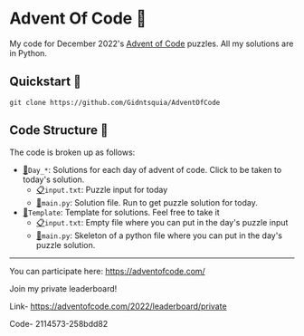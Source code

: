 # Advent Of Code 🎄
My code for December 2022's [Advent of Code](https://adventofcode.com) puzzles. All my solutions are in Python.

## Quickstart 🚀
```
git clone https://github.com/Gidntsquia/AdventOfCode
```
## Code Structure 📁
The code is broken up as follows:

- [📁](Day_6)`Day_*`: Solutions for each day of advent of code. Click to be taken to today's solution. 
    - [📋](Day_6/input.txt)`input.txt`: Puzzle input for today
    - [🏃](Day_6/main.py)`main.py`: Solution file. Run to get puzzle solution for today.
- [📁](Template)`Template`: Template for solutions. Feel free to take it
    - [📋](Template/input.txt)`input.txt`: Empty file where you can put in the day's puzzle input 
    - [🏃](Template/main.py)`main.py`: Skeleton of a python file where you can put in the day's puzzle solution.


---------------
You can participate here:
https://adventofcode.com/

Join my private leaderboard!

Link- https://adventofcode.com/2022/leaderboard/private

Code- 2114573-258bdd82
